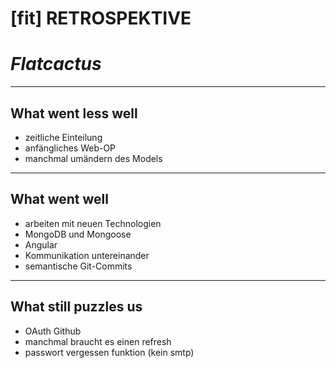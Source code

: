 # [fit] RETROSPEKTIVE
# *Flatcactus*

---

## What went less well
* zeitliche Einteilung
* anfängliches Web-OP
* manchmal umändern des Models

---

## What went well
* arbeiten mit neuen Technologien
* MongoDB und Mongoose
* Angular
* Kommunikation untereinander
* semantische Git-Commits

---
## What still puzzles us
* OAuth Github
* manchmal braucht es einen refresh
* passwort vergessen funktion (kein smtp)
